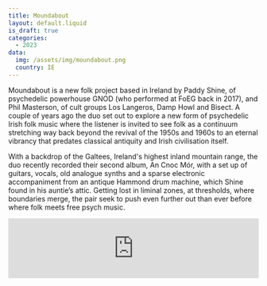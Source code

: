 ```yaml
---
title: Moundabout
layout: default.liquid
is_draft: true
categories:
  - 2023
data:
  img: /assets/img/moundabout.png
  country: IE
---
```


<p>Moundabout is a new folk project based in Ireland by Paddy Shine, of psychedelic powerhouse GNOD (who performed at FoEG back in 2017), and Phil Masterson, of cult groups Los Langeros, Damp Howl and Bisect. A couple of years ago the duo set out to explore a new form of psychedelic Irish folk music where the listener is invited to see folk as a continuum stretching way back beyond the revival of the 1950s and 1960s to an eternal vibrancy that predates classical antiquity and Irish civilisation itself.</p>
<p>With a backdrop of the Galtees, Ireland's highest inland mountain range, the duo recently recorded their second album, An Cnoc M​ó​r, with a set up of guitars, vocals, old analogue synths and a sparse electronic accompaniment from an antique Hammond drum machine, which Shine found in his auntie’s attic. Getting lost in liminal zones, at thresholds, where boundaries merge,
the pair seek to push even further out than ever before where folk meets free psych music.</p>

<iframe style="border: 0; width: 100%; height: 120px;" src="https://bandcamp.com/EmbeddedPlayer/album=935230164/size=large/bgcol=ffffff/linkcol=0687f5/tracklist=false/artwork=small/transparent=true/" seamless><a href="https://moundabout.bandcamp.com/album/an-cnoc-m-r">An Cnoc Mór by Moundabout</a></iframe>